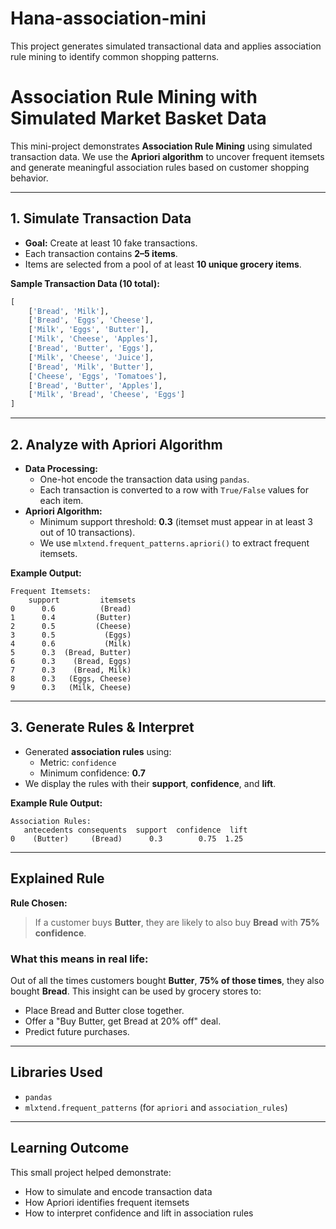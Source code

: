 # Hana-association-mini
This project generates simulated transactional data and applies association rule mining to identify common shopping patterns.
# Association Rule Mining with Simulated Market Basket Data

This mini-project demonstrates **Association Rule Mining** using simulated transaction data. We use the **Apriori algorithm** to uncover frequent itemsets and generate meaningful association rules based on customer shopping behavior.

---

## 1. Simulate Transaction Data

- **Goal:** Create at least 10 fake transactions.
- Each transaction contains **2–5 items**.
- Items are selected from a pool of at least **10 unique grocery items**.

**Sample Transaction Data (10 total):**
```python
[
    ['Bread', 'Milk'],
    ['Bread', 'Eggs', 'Cheese'],
    ['Milk', 'Eggs', 'Butter'],
    ['Milk', 'Cheese', 'Apples'],
    ['Bread', 'Butter', 'Eggs'],
    ['Milk', 'Cheese', 'Juice'],
    ['Bread', 'Milk', 'Butter'],
    ['Cheese', 'Eggs', 'Tomatoes'],
    ['Bread', 'Butter', 'Apples'],
    ['Milk', 'Bread', 'Cheese', 'Eggs']
]
```

---

## 2. Analyze with Apriori Algorithm

- **Data Processing:**
  - One-hot encode the transaction data using `pandas`.
  - Each transaction is converted to a row with `True/False` values for each item.
- **Apriori Algorithm:**
  - Minimum support threshold: **0.3** (itemset must appear in at least 3 out of 10 transactions).
  - We use `mlxtend.frequent_patterns.apriori()` to extract frequent itemsets.

**Example Output:**
```
Frequent Itemsets:
    support         itemsets
0      0.6          (Bread)
1      0.4         (Butter)
2      0.5         (Cheese)
3      0.5           (Eggs)
4      0.6           (Milk)
5      0.3  (Bread, Butter)
6      0.3    (Bread, Eggs)
7      0.3    (Bread, Milk)
8      0.3   (Eggs, Cheese)
9      0.3   (Milk, Cheese)
```

---

## 3. Generate Rules & Interpret

- Generated **association rules** using:
  - Metric: `confidence`
  - Minimum confidence: **0.7**
- We display the rules with their **support**, **confidence**, and **lift**.

**Example Rule Output:**
```
Association Rules:
   antecedents consequents  support  confidence  lift
0    (Butter)     (Bread)      0.3        0.75  1.25
```

---

##  Explained Rule

**Rule Chosen:**
> If a customer buys **Butter**, they are likely to also buy **Bread** with **75% confidence**.

### What this means in real life:
Out of all the times customers bought **Butter**, **75% of those times**, they also bought **Bread**. This insight can be used by grocery stores to:
- Place Bread and Butter close together.
- Offer a "Buy Butter, get Bread at 20% off" deal.
- Predict future purchases.

---

##  Libraries Used

- `pandas`
- `mlxtend.frequent_patterns` (for `apriori` and `association_rules`)

---

##  Learning Outcome

This small project helped demonstrate:
- How to simulate and encode transaction data
- How Apriori identifies frequent itemsets
- How to interpret confidence and lift in association rules
